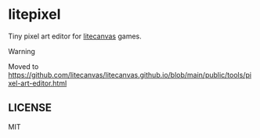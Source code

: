 # litepixel

Tiny pixel art editor for [litecanvas](https://litecanvas.js.org) games.

> [!warning]
> Moved to https://github.com/litecanvas/litecanvas.github.io/blob/main/public/tools/pixel-art-editor.html

## LICENSE

MIT
